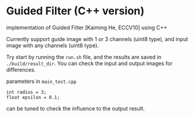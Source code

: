 # Guided Filter (C++ version)

implementation of Guided Filter [Kaiming He, ECCV10] using C++

Currently support guide image with 1 or 3 channels (uint8 type), and input image with any channels (uint8 type).

Try start by running the `run.sh` file, and the results are saved in `./build/result_dir`. You can check the input and output images for differences.

parameters in `main_test.cpp`

```
int radius = 3;
float epsilon = 0.1;
```

can be tuned to check the influence to the output result.